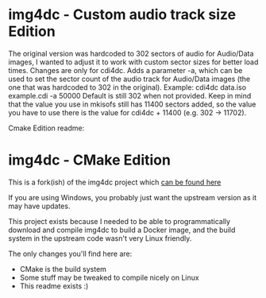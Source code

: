 
# img4dc - Custom audio track size Edition
The original version was hardcoded to 302 sectors of audio for Audio/Data images, I wanted to adjust it to work with custom sector sizes for better load times.
Changes are only for cdi4dc.
Adds a parameter -a, which can be used to set the sector count of the audio track for Audio/Data images (the one that was hardcoded to 302 in the original).
Example: cdi4dc data.iso example.cdi -a 50000
Default is still 302 when not provided.
Keep in mind that the value you use in mkisofs still has 11400 sectors added, so the value you have to use there is the value for cdi4dc + 11400 (e.g. 302 -> 11702).

Cmake Edition readme:
# img4dc - CMake Edition

This is a fork(ish) of the img4dc project which [can be found here](https://sourceforge.net/projects/img4dc/)

If you are using Windows, you probably just want the upstream version as it may have updates.

This project exists because I needed to be able to programmatically download and compile img4dc to build
a Docker image, and the build system in the upstream code wasn't very Linux friendly.

The only changes you'll find here are:

 - CMake is the build system
 - Some stuff may be tweaked to compile nicely on Linux
 - This readme exists :)


